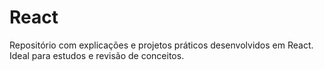 # React
Repositório com explicações e projetos práticos desenvolvidos em React. Ideal para estudos e revisão de conceitos.

